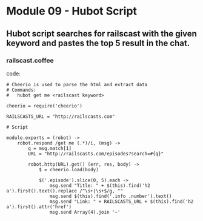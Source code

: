 # Module 09 - Hubot Script


## Hubot script searches for railscast with the given keyword and pastes the top 5 result in the chat. 


### railscast.coffee

code: 

```
# Cheerio is used to parse the html and extract data
# Commands:
#   hubot get me <railscast keyword>

cheerio = require('cheerio')

RAILSCASTS_URL = "http://railscasts.com"

# Script

module.exports = (robot) ->
	robot.respond /get me (.*)/i, (msg) ->
		q = msg.match[1]
		URL = "http://railscasts.com/episodes?search=#{q}"

		robot.http(URL).get() (err, res, body) ->
			$ = cheerio.load(body)

			$('.episode').slice(0, 5).each ->
				msg.send "Title: " + $(this).find('h2 a').first().text().replace /^\s+|\s+$/g, ""
				msg.send $(this).find('.info .number').text()
				msg.send "Link: " + RAILSCASTS_URL + $(this).find('h2 a').first().attr('href')
				msg.send Array(4).join '~'

```